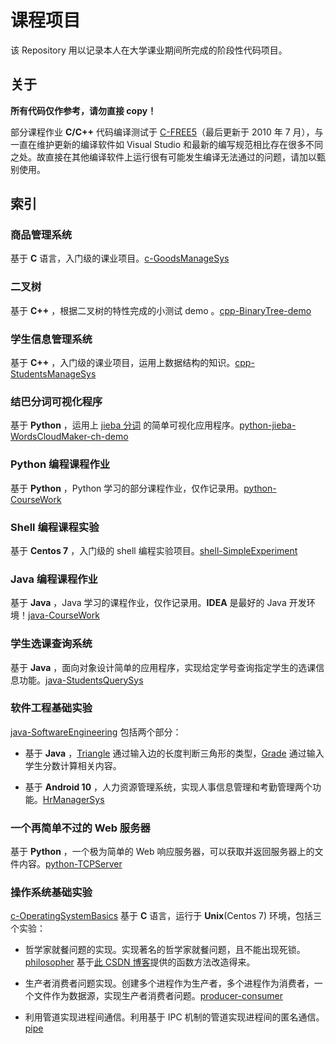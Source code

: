 # 课程项目

该 Repository 用以记录本人在大学课业期间所完成的阶段性代码项目。

## 关于

**所有代码仅作参考，请勿直接 copy！**

部分课程作业 **C/C++** 代码编译测试于 [C-FREE5](http://www.programarts.com/cfree_ch/)（最后更新于 2010 年 7 月），与一直在维护更新的编译软件如 Visual Studio 和最新的编写规范相比存在很多不同之处。故直接在其他编译软件上运行很有可能发生编译无法通过的问题，请加以甄别使用。

## 索引

### 商品管理系统

基于 **C** 语言，入门级的课业项目。[c-GoodsManageSys](./c-GoodsManageSys)

### 二叉树

基于 **C++** ，根据二叉树的特性完成的小测试 demo 。[cpp-BinaryTree-demo](./cpp-BinaryTree)

### 学生信息管理系统

基于 **C++** ，入门级的课业项目，运用上数据结构的知识。[cpp-StudentsManageSys](./cpp-StudentsManageSys)

### 结巴分词可视化程序

基于 **Python** ，运用上 [jieba 分词](./jieba) 的简单可视化应用程序。[python-jieba-WordsCloudMaker-ch-demo](./python-jieba-WordsCloudMaker)

### Python 编程课程作业

基于 **Python** ，Python 学习的部分课程作业，仅作记录用。[python-CourseWork](./python-Coursework)

### Shell 编程课程实验

基于 **Centos 7** ，入门级的 shell 编程实验项目。[shell-SimpleExperiment](./shell-SimpleExperiment)

### Java 编程课程作业

基于 **Java** ，Java 学习的课程作业，仅作记录用。**IDEA** 是最好的 Java 开发环境！[java-CourseWork](./java-Coursework)

### 学生选课查询系统

基于 **Java** ，面向对象设计简单的应用程序，实现给定学号查询指定学生的选课信息功能。[java-StudentsQuerySys](./java-StudentsQuerySys)

### 软件工程基础实验

[java-SoftwareEngineering](./java-SoftwareEngineering) 包括两个部分：

- 基于 **Java** ，[Triangle](./java-SoftwareEngineering/Triangle.java) 通过输入边的长度判断三角形的类型，[Grade](./java-SoftwareEngineering/Grade.java) 通过输入学生分数计算相关内容。

- 基于 **Android 10** ，人力资源管理系统，实现人事信息管理和考勤管理两个功能。[HrManagerSys](./java-SoftwareEngineering/HrManagerSys)

### 一个再简单不过的 Web 服务器

基于 **Python** ，一个极为简单的 Web 响应服务器，可以获取并返回服务器上的文件内容。[python-TCPServer](./python-TCPServer)

### 操作系统基础实验

[c-OperatingSystemBasics](./c-OperatingSystemBasics) 基于 **C** 语言，运行于 **Unix**(Centos 7) 环境，包括三个实验：

- 哲学家就餐问题的实现。实现著名的哲学家就餐问题，且不能出现死锁。[philosopher](./c-OperatingSystemBasics/philosopher.c) 基于[此 CSDN 博客](https://blog.csdn.net/thelostlamb/article/details/80741319)提供的函数方法改造得来。

- 生产者消费者问题实现。创建多个进程作为生产者，多个进程作为消费者，一个文件作为数据源，实现生产者消费者问题。[producer-consumer](./c-OperatingSystemBasics/producer-consumer.c)

- 利用管道实现进程间通信。利用基于 IPC 机制的管道实现进程间的匿名通信。[pipe](./c-OperatingSystemBasics/pipe.c)
